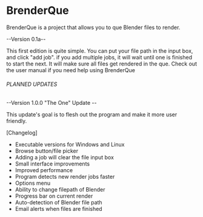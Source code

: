 # BrenderQue
BrenderQue is a project that allows you to que Blender files to render.


--Version 0.1a--

This first edition is quite simple.  You can put your file path in the input box, and click "add job".  if you add multiple jobs, it will wait until one is finished to start the next.  It will make sure all files get rendered in the que.  Check out the user manual if you need help using BrenderQue


###### PLANNED UPDATES #####

--Version 1.0.0 "The One" Update --

This update's goal is to flesh out the program and make it more user friendly.

[Changelog]
+ Executable versions for Windows and Linux
+ Browse button/file picker
+ Adding a job will clear the file input box
+ Small interface improvements
+ Improved performance
+ Program detects new render jobs faster
+ Options menu
+ Ability to change filepath of Blender
+ Progress bar on current render
+ Auto-detection of Blender file path
+ Email alerts when files are finished
